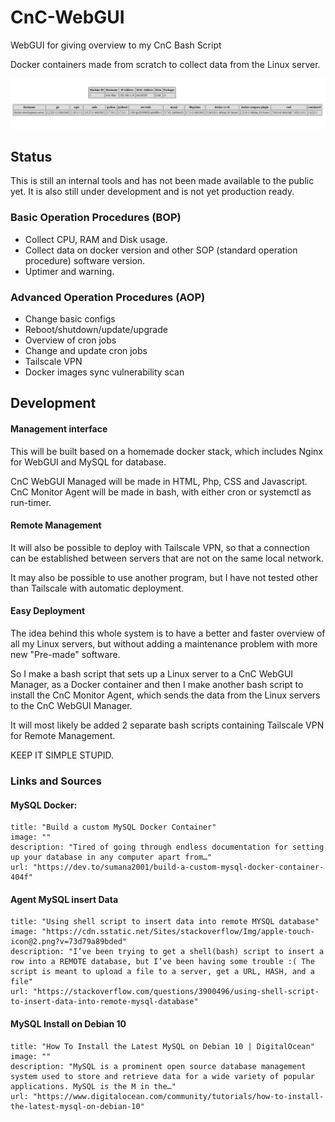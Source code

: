 # CnC-WebGUI
WebGUI for giving overview to my CnC Bash Script

Docker containers made from scratch to collect data from the Linux server.

![Alt text](image.png)

## Status

This is still an internal tools and has not been made available to the public yet.
It is also still under development and is not yet production ready.

### Basic Operation Procedures (BOP)

- Collect CPU, RAM and Disk usage.
- Collect data on docker version and other SOP (standard operation procedure) software version.
- Uptimer and warning.


### Advanced Operation Procedures (AOP)

- Change basic configs 
- Reboot/shutdown/update/upgrade
- Overview of cron jobs 
- Change and update cron jobs
- Tailscale VPN
- Docker images sync vulnerability scan 


## Development

#### Management interface 

This will be built based on a homemade docker stack, which includes Nginx for WebGUI and MySQL for database.

CnC WebGUI Managed will be made in HTML, Php, CSS and Javascript. CnC Monitor Agent will be made in bash, with either cron or systemctl as run-timer.

#### Remote Management 

It will also be possible to deploy with Tailscale VPN, so that a connection can be established between servers that are not on the same local network.

It may also be possible to use another program, but I have not tested other than Tailscale with automatic deployment.


#### Easy Deployment 

The idea behind this whole system is to have a better and faster overview of all my Linux servers, but without adding a maintenance problem with more new "Pre-made" software. 

So I make a bash script that sets up a Linux server to a CnC WebGUI Manager, as a Docker container and then I make another bash script to install the CnC Monitor Agent, which sends the data from the Linux servers to the CnC WebGUI Manager.

It will most likely be added 2 separate bash scripts containing Tailscale VPN for Remote Management.

KEEP IT SIMPLE STUPID.


### Links and Sources

#### MySQL Docker:

```embed
title: "Build a custom MySQL Docker Container"
image: ""
description: "Tired of going through endless documentation for setting up your database in any computer apart from…"
url: "https://dev.to/sumana2001/build-a-custom-mysql-docker-container-404f"
```

#### Agent MySQL insert Data

```embed
title: "Using shell script to insert data into remote MYSQL database"
image: "https://cdn.sstatic.net/Sites/stackoverflow/Img/apple-touch-icon@2.png?v=73d79a89bded"
description: "I’ve been trying to get a shell(bash) script to insert a row into a REMOTE database, but I’ve been having some trouble :( The script is meant to upload a file to a server, get a URL, HASH, and a file"
url: "https://stackoverflow.com/questions/3900496/using-shell-script-to-insert-data-into-remote-mysql-database"
```

#### MySQL Install on Debian 10

```embed
title: "How To Install the Latest MySQL on Debian 10 | DigitalOcean"
image: ""
description: "MySQL is a prominent open source database management system used to store and retrieve data for a wide variety of popular applications. MySQL is the M in the…"
url: "https://www.digitalocean.com/community/tutorials/how-to-install-the-latest-mysql-on-debian-10"
```